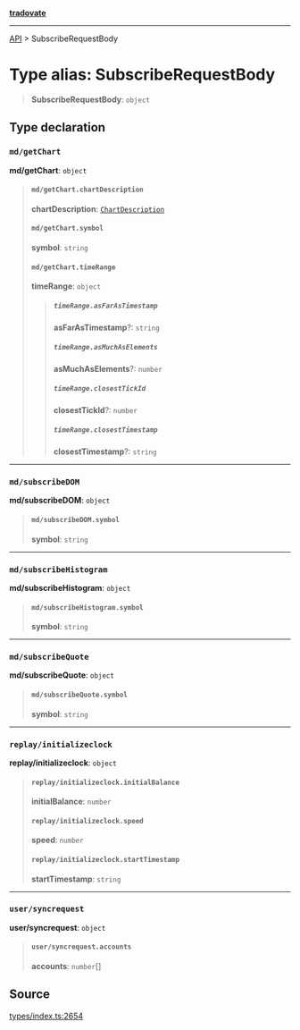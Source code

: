 [**tradovate**](../README.md)

***

[API](../API.md) > SubscribeRequestBody

# Type alias: SubscribeRequestBody

> **SubscribeRequestBody**: `object`

## Type declaration

### `md/getChart`

**md/getChart**: `object`

> #### `md/getChart.chartDescription`
>
> **chartDescription**: [`ChartDescription`](type-alias.ChartDescription.md)
>
> #### `md/getChart.symbol`
>
> **symbol**: `string`
>
> #### `md/getChart.timeRange`
>
> **timeRange**: `object`
>
> > ##### `timeRange.asFarAsTimestamp`
> >
> > **asFarAsTimestamp**?: `string`
> >
> > ##### `timeRange.asMuchAsElements`
> >
> > **asMuchAsElements**?: `number`
> >
> > ##### `timeRange.closestTickId`
> >
> > **closestTickId**?: `number`
> >
> > ##### `timeRange.closestTimestamp`
> >
> > **closestTimestamp**?: `string`
> >
> >
>
>

***

### `md/subscribeDOM`

**md/subscribeDOM**: `object`

> #### `md/subscribeDOM.symbol`
>
> **symbol**: `string`
>
>

***

### `md/subscribeHistogram`

**md/subscribeHistogram**: `object`

> #### `md/subscribeHistogram.symbol`
>
> **symbol**: `string`
>
>

***

### `md/subscribeQuote`

**md/subscribeQuote**: `object`

> #### `md/subscribeQuote.symbol`
>
> **symbol**: `string`
>
>

***

### `replay/initializeclock`

**replay/initializeclock**: `object`

> #### `replay/initializeclock.initialBalance`
>
> **initialBalance**: `number`
>
> #### `replay/initializeclock.speed`
>
> **speed**: `number`
>
> #### `replay/initializeclock.startTimestamp`
>
> **startTimestamp**: `string`
>
>

***

### `user/syncrequest`

**user/syncrequest**: `object`

> #### `user/syncrequest.accounts`
>
> **accounts**: `number`[]
>
>

## Source

[types/index.ts:2654](https://github.com/cgilly2fast/tradovate-typescript/blob/b1caea5/src/types/index.ts#L2654)

